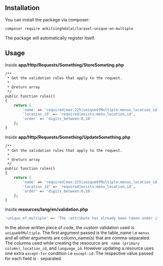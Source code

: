 ## Installation

You can install the package via composer:

```bash
composer require ankitsinghdalal/laravel-unique-on-multiple
```

The package will automatically register itself.

## Usage

Inside **app/Http/Requests/Something/StoreSometing.php**

```bash
/**
 * Get the validation rules that apply to the request.
 *
 * @return array
 */
public function rules()
{
    return [
        'name' => 'required|max:225|uniqueOfMultiple:menus,location_id-' . $this->get('location_id', 'NULL') . ',language_id-' . $this->get('language_id', 1),
        'location_id' => 'required|exists:menu_location,id',
        'order' => 'digits_between:0,10'
    ];
}
```

Inside **app/Http/Requests/Something/UpdateSomething.php**

```bash
/**
 * Get the validation rules that apply to the request.
 *
 * @return array
 */
public function rules()
{
    return [
        'name' => 'required|max:225|uniqueOfMultiple:menus,location_id-' . $this->get('location_id', 'NULL') . ',language_id-' . $this->get('language_id', 'NULL') . ',except-id-' . $this->route('id', 'NULL'),
        'location_id' => 'required|exists:menu_location,id',
        'order' => 'digits_between:0,10'
    ];
}
```

Inside **resources/lang/en/validation.php**

```bash
'unique_of_multiple' => 'The :attribute has already been taken under its parent.',
```

In the above written piece of code, the custom validation used is `uniqueOfMultiple`. The first argument passed is the table_name i.e `menus` and all other arguments are column_name(s) that are comma-separated. The columns used while creating the resoource are ` name (primary column)`, `location_id`, and `language_id`. However updating a resource uses one extra `except-for` condition i.e `except-id`. The respective value passed for each field is `-` separated.
